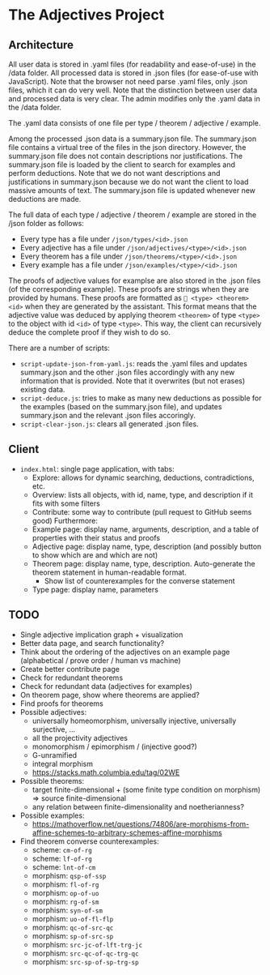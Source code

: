 # The Adjectives Project

## Architecture

All user data is stored in .yaml files (for readability and ease-of-use) in the /data folder.
All processed data is stored in .json files (for ease-of-use with JavaScript).
Note that the browser not need parse .yaml files, only .json files, which it can do very well.
Note that the distinction between user data and processed data is very clear.
The admin modifies only the .yaml data in the /data folder.

The .yaml data consists of one file per type / theorem / adjective / example.

Among the processed .json data is a summary.json file.
The summary.json file contains a virtual tree of the files in the json directory.
However, the summary.json file does not contain descriptions nor justifications.
The summary.json file is loaded by the client to search for examples and perform deductions.
Note that we do not want descriptions and justifications in summary.json because we do not want the client to load massive amounts of text.
The summary.json file is updated whenever new deductions are made.

The full data of each type / adjective / theorem / example are stored in the /json folder as follows:
- Every type has a file under `/json/types/<id>.json`
- Every adjective has a file under `/json/adjectives/<type>/<id>.json`
- Every theorem has a file under `/json/theorems/<type>/<id>.json`
- Every example has a file under `/json/examples/<type>/<id>.json`

The proofs of adjective values for examplse are also stored in the .json files (of the corresponding example).
These proofs are strings when they are provided by humans.
These proofs are formatted as `🤖 <type> <theorem> <id>` when they are generated by the assistant.
This format means that the adjective value was deduced by applying theorem `<theorem>` of type `<type>` to the object with id `<id>` of type `<type>`.
This way, the client can recursively deduce the complete proof if they wish to do so.

There are a number of scripts:
- `script-update-json-from-yaml.js`: reads the .yaml files and updates summary.json and the other .json files accordingly with any new information that is provided. Note that it overwrites (but not erases) existing data.
- `script-deduce.js`: tries to make as many new deductions as possible for the examples (based on the summary.json file), and updates summary.json and the relevant .json files accoringly.
- `script-clear-json.js`: clears all generated .json files.


## Client

- `index.html`: single page application, with tabs:
  - Explore: allows for dynamic searching, deductions, contradictions, etc.
  - Overview: lists all objects, with id, name, type, and description if it fits
              with some filters
  - Contribute: some way to contribute (pull request to GitHub seems good)
  Furthermore:
  - Example page: display name, arguments, description, and a table of properties with their status and proofs
  - Adjective page: display name, type, description (and possibly button to show which are and which are not)
  - Theorem page: display name, type, description. Auto-generate the theorem statement in human-readable format.
    - Show list of counterexamples for the converse statement
  - Type page: display name, parameters

## TODO

- Single adjective implication graph + visualization
- Better data page, and search functionality?
- Think about the ordering of the adjectives on an example page (alphabetical / prove order / human vs machine)
- Create better contribute page
- Check for redundant theorems
- Check for redundant data (adjectives for examples)
- On theorem page, show where theorems are applied?
- Find proofs for theorems
- Possible adjectives:
  - universally homeomorphism, universally injective, universally surjective, ...
  - all the projectivity adjectives
  - monomorphism / epimorphism / (injective good?)
  - G-unramified
  - integral morphism
  - https://stacks.math.columbia.edu/tag/02WE
- Possible theorems:
  - target finite-dimensional + (some finite type condition on morphism) => source finite-dimensional
  - any relation between finite-dimensionality and noetherianness?
- Possible examples:
  - https://mathoverflow.net/questions/74806/are-morphisms-from-affine-schemes-to-arbitrary-schemes-affine-morphisms
- Find theorem converse counterexamples:
  - scheme: `cm-of-rg`
  - scheme: `lf-of-rg`
  - scheme: `lnt-of-cm`
  - morphism: `qsp-of-ssp`
  - morphism: `fl-of-rg`
  - morphism: `op-of-uo`
  - morphism: `rg-of-sm`
  - morphism: `syn-of-sm`
  - morphism: `uo-of-fl-flp`
  - morphism: `qc-of-src-qc`
  - morphism: `sp-of-src-sp`
  - morphism: `src-jc-of-lft-trg-jc`
  - morphism: `src-qc-of-qc-trg-qc`
  - morphism: `src-sp-of-sp-trg-sp`
